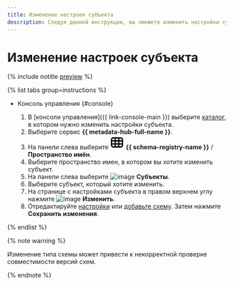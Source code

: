 ```yaml
---
title: Изменение настроек субъекта
description: Следуя данной инструкции, вы сможете изменить настройки субъекта.
---
```


# Изменение настроек субъекта

{% include notitle [preview](../../_includes/note-preview.md) %}

{% list tabs group=instructions %}

- Консоль управления {#console}
  
  1. В [консоли управления]({{ link-console-main }}) выберите [каталог](../../resource-manager/concepts/resources-hierarchy.md#folder), в котором нужно изменить настройки субъекта.
  1. Выберите сервис **{{ metadata-hub-full-name }}**.
  1. Hа панели слева выберите ![image](../../_assets/console-icons/layout-cells.svg) **{{ schema-registry-name }}** / **Пространство имён**.
  1. Выберите пространство имен, в котором вы хотите изменить субъект.
  1. На панели слева выберите ![image](../../_assets/console-icons/layers-3-diagonal.svg) **Субъекты**.
  1. Выберите субъект, который хотите изменить.
  1. На странице с настройками субъекта в правом верхнем углу нажмите ![image](../../_assets/console-icons/pencil.svg) **Изменить**.
  1. Отредактируйте [настройки](create-subject.md) или [добавьте схему](add-schema.md). Затем нажмите **Сохранить изменения**.

{% endlist %}

{% note warning %}

Изменение типа схемы может привести к некорректной проверке совместимости версий схем. 

{% endnote %}
